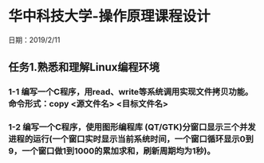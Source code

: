 # 华中科技大学-操作原理课程设计
日期：2019/2/11
## 任务1.熟悉和理解Linux编程环境
### 1-1 编写一个C程序，用read、write等系统调用实现文件拷贝功能。命令形式：copy  <源文件名>  <目标文件名>
### 1-2 编写一个C程序，使用图形编程库 (QT/GTK)分窗口显示三个并发进程的运行(一个窗口实时显示当前系统时间，一个窗口循环显示0到9，一个窗口做1到1000的累加求和，刷新周期均为1秒)。
